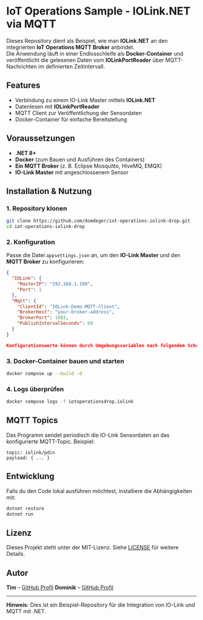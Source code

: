 # IoT Operations Sample - IOLink.NET via MQTT

Dieses Repository dient als Beispiel, wie man **IOLink.NET** an den integrierten **IoT Operations MQTT Broker** anbindet.   
Die Anwendung läuft in einer Endlosschleife als **Docker-Container** und veröffentlicht die gelesenen Daten vom **IOLinkPortReader** über MQTT-Nachrichten im definierten Zeitintervall.

## Features
- Verbindung zu einem IO-Link Master mittels **IOLink.NET**
- Datenlesen mit **IOLinkPortReader**
- MQTT Client zur Veröffentlichung der Sensordaten
- Docker-Container für einfache Bereitstellung

## Voraussetzungen
- **.NET 8+**
- **Docker** (zum Bauen und Ausführen des Containers)
- **Ein MQTT Broker** (z. B. Eclipse Mosquitto, HiveMQ, EMQX)
- **IO-Link Master** mit angeschlossenem Sensor

## Installation & Nutzung

### 1. Repository klonen
```sh
git clone https://github.com/domdeger/iot-operations-iolink-drop.git
cd iot-operations-iolink-drop
```

### 2. Konfiguration
Passe die Datei `appsettings.json` an, um den **IO-Link Master** und den **MQTT Broker** zu konfigurieren:

```json
{
  "IOLink": {
    "MasterIP": "192.168.1.100",
    "Port": 1
  },
  "Mqtt": {
    "ClientId": "IOLink-Demo-MQTT-Client",
    "BrokerHost": "your-broker-address",
    "BrokerPort": 1883,
    "PublishIntervalSeconds": 60
  }
}

Konfigurationswerte können durch Umgebungsvariablen nach folgendem Schema überschrieben werden Section__Value. Beispiel: IOLink__MasterIP
```

### 3. Docker-Container bauen und starten

```sh
docker compose up --build -d
```

### 4. Logs überprüfen

```sh
docker compose logs -f iotoperationsdrop.iolink
```

## MQTT Topics
Das Programm sendet periodisch die IO-Link Sensordaten an das konfigurierte MQTT-Topic. Beispiel:

```
topic: iolink/pdin
payload: { ... }
```

## Entwicklung
Falls du den Code lokal ausführen möchtest, installiere die Abhängigkeiten mit:

```sh
dotnet restore
dotnet run
```

## Lizenz
Dieses Projekt steht unter der MIT-Lizenz. Siehe [LICENSE](LICENSE) für weitere Details.

## Autor
**Tim** – [GitHub Profil](https://github.com/tim1993)
**Dominik** – [GitHub Profil](https://github.com/domdeger)

---
**Hinweis:** Dies ist ein Beispiel-Repository für die Integration von IO-Link und MQTT mit .NET.

